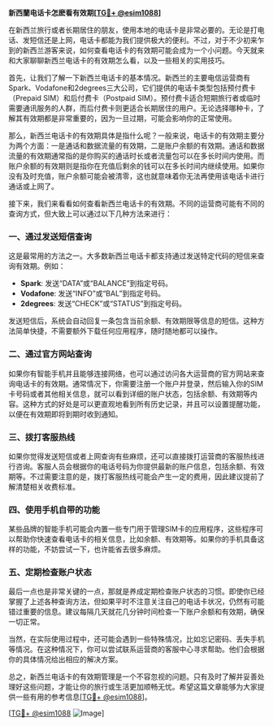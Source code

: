 **新西蘭电话卡怎麽看有效期[[TG💪+ @esim1088](https://t.me/s/esim1088)]**

在新西兰旅行或者长期居住的朋友，使用本地的电话卡是非常必要的。无论是打电话、发短信还是上网，电话卡都能为我们提供极大的便利。不过，对于不少初来乍到的新西兰游客来说，如何查看电话卡的有效期可能会成为一个小问题。今天就来和大家聊聊新西兰电话卡的有效期怎么看，以及一些相关的实用技巧。

首先，让我们了解一下新西兰电话卡的基本情况。新西兰的主要电信运营商有Spark、Vodafone和2degrees三大公司，它们提供的电话卡类型包括预付费卡（Prepaid SIM）和后付费卡（Postpaid SIM）。预付费卡适合短期旅行者或临时需要通讯服务的人群，而后付费卡则更适合长期居住的用户。无论选择哪种卡，了解其有效期都是非常重要的，因为一旦过期，可能会影响你的正常使用。

那么，新西兰电话卡的有效期具体是指什么呢？一般来说，电话卡的有效期主要分为两个方面：一是通话和数据流量的有效期，二是账户余额的有效期。通话和数据流量的有效期通常指的是你购买的通话时长或者流量包可以在多长时间内使用。而账户余额的有效期则是指你在充值后剩余的钱可以在多长时间内继续使用。如果你没有及时充值，账户余额可能会被清零，这也就意味着你无法再使用该电话卡进行通话或上网了。

接下来，我们来看看如何查看新西兰电话卡的有效期。不同的运营商可能有不同的查询方式，但大致上可以通过以下几种方法来进行：

### 一、通过发送短信查询

这是最常用的方法之一。大多数新西兰电话卡都支持通过发送特定代码的短信来查询有效期。例如：

- **Spark**: 发送“DATA”或“BALANCE”到指定号码。
- **Vodafone**: 发送“INFO”或“BAL”到指定号码。
- **2degrees**: 发送“CHECK”或“STATUS”到指定号码。

发送短信后，系统会自动回复一条包含当前余额、有效期限等信息的短信。这种方法简单快捷，不需要额外下载任何应用程序，随时随地都可以操作。

### 二、通过官方网站查询

如果你有智能手机并且能够连接网络，也可以通过访问各大运营商的官方网站来查询电话卡的有效期。通常情况下，你需要注册一个账户并登录，然后输入你的SIM卡号码或者其他相关信息，就可以看到详细的账户状态，包括余额、有效期等内容。这种方式的好处是可以更直观地看到所有历史记录，并且可以设置提醒功能，以便在有效期即将到期时收到通知。

### 三、拨打客服热线

如果你觉得发送短信或者上网查询有些麻烦，还可以直接拨打运营商的客服热线进行咨询。客服人员会根据你的电话号码为你提供最新的账户信息，包括余额、有效期等。不过需要注意的是，拨打客服热线可能会产生一定的费用，因此建议提前了解清楚相关收费标准。

### 四、使用手机自带的功能

某些品牌的智能手机可能会内置一些专门用于管理SIM卡的应用程序，这些程序可以帮助你快速查看电话卡的相关信息，比如余额、有效期等。如果你的手机具备这样的功能，不妨尝试一下，也许能省去很多麻烦。

### 五、定期检查账户状态

最后一点也是非常关键的一点，那就是养成定期检查账户状态的习惯。即使你已经掌握了上述各种查询方法，但如果平时不注意关注自己的电话卡状况，仍然有可能错过重要的信息。建议每隔几天就花几分钟时间检查一下账户余额和有效期，确保一切正常。

当然，在实际使用过程中，还可能会遇到一些特殊情况，比如忘记密码、丢失手机等情况。在这种情况下，你可以尝试联系运营商的客服中心寻求帮助。他们会根据你的具体情况给出相应的解决方案。

总之，新西兰电话卡的有效期管理是一个不容忽视的问题。只有及时了解并妥善处理好这些问题，才能让你的旅行或生活更加顺畅无忧。希望这篇文章能够为大家提供一些有用的参考信息[[TG💪+ @esim1088](https://t.me/s/esim1088)]。

[[TG💪+ @esim1088](https://t.me/s/esim1088) ![Image](https://i.postimg.cc/4NQfJmqS/Snipaste-2025-05-13-00-14-12.png)]
